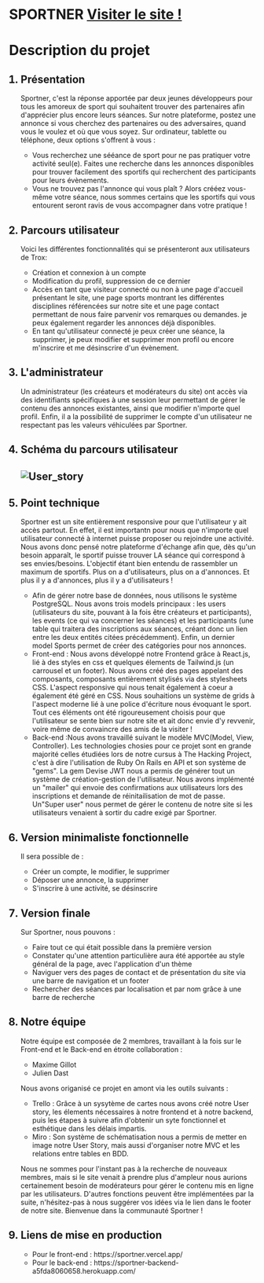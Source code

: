 # SPORTNER <a href="http://sportner.vercel.app/">Visiter le site !</a>

<h1>Description du projet</h1>

<ol>
  <h2><li>Présentation</li></h2>
    <p>Sportner, c'est la réponse apportée par deux jeunes développeurs pour tous les amoreux de sport qui souhaitent trouver des partenaires afin d'apprécier plus encore leurs séances. Sur notre plateforme, postez une annonce si vous cherchez des partenaires ou des adversaires, quand vous le voulez et où que vous soyez. Sur ordinateur, tablette ou téléphone, deux options s'offrent à vous :</p>
    <ul>
    <li>Vous recherchez une sééance de sport pour ne pas pratiquer votre activité seul(e). Faites une recherche dans les annonces disponibles pour trouver facilement des sportifs qui recherchent des participants pour leurs évènements.</li>
    <li>Vous ne trouvez pas l'annonce qui vous plaît ? Alors crééez vous-même votre séance, nous sommes certains que les sportifs qui vous entourent seront ravis de vous accompagner dans votre pratique !</li>
    </ul>
  
  <h2><li>Parcours utilisateur</li></h2>
    <p>Voici les différentes fonctionnalités qui se présenteront aux utilisateurs de Trox:</p>
    <ul>
      <li>Création et connexion à un compte</li>
      <li>Modification du profil, suppression de ce dernier</li>
      <li>Accès en tant que visiteur connecté ou non à une page d'accueil présentant le site, une page sports montrant les différentes disciplines référencées sur notre site et une page contact permettant de nous faire parvenir vos remarques ou demandes. je peux également regarder les annonces déjà disponibles.</li>
      <li>En tant qu'utilisateur connecté je peux créer une séance, la supprimer, je peux modifier et supprimer mon profil ou encore m'inscrire et me désinscrire d'un évènement.</p>
    </ul>

  <h2><li>L'administrateur</li></h2>
    <p>Un administrateur (les créateurs et modérateurs du site) ont accès via des identifiants spécifiques à une session leur permettant de gérer le contenu des annonces existantes, ainsi que modifier n'importe quel profil. Enfin, il a la possibilité de supprimer le compte d'un utilisateur ne respectant pas les valeurs véhiculées par Sportner.</p>
  
  <h2><li>Schéma du parcours utilisateur</li><h2>
    <img src="" alt="User_story"/>
  
  <h2><li>Point technique</li></h2>
    <p>Sportner est un site entièrement responsive pour que l'utilisateur y ait accès partout. En effet, il est importantn pour nous que n'importe quel utilisateur connecté à internet puisse proposer ou rejoindre une activité. Nous avons donc pensé notre plateforme d'échange afin que, dès qu'un besoin apparaît, le sportif puisse trouver LA séance qui correspond à ses envies/besoins. L'objectif étant bien entendu de rassembler un maximum de sportifs. Plus on a d'utilisateurs, plus on a d'annonces. Et plus il y a d'annonces, plus il y a d'utilisateurs !</p>

  <ul>
    <li>Afin de gérer notre base de données, nous utilisons le système PostgreSQL. Nous avons trois models principaux : les users (utilisateurs du site, pouvant à la fois être créateurs et participants), les events (ce qui va concerner les séances) et les participants (une table qui traitera des inscriptions aux séances, créant donc un lien entre les deux entités citées précédemment). Enfin, un  dernier model Sports permet de créer des catégories pour nos annonces.</li>
    <li>Front-end : Nous avons développé notre Frontend grâce à React.js, lié à des styles en css et quelques élements de Tailwind.js (un carrousel et un footer). Nous avons créé des pages appelant des composants, composants entièrement stylisés via des stylesheets CSS. L'aspect responsive qui nous tenait également à coeur a également été géré en CSS. Nous souhaitions un système de grids à l'aspect moderne lié à une police d'écriture nous évoquant le sport. Tout ces éléments ont été rigoureusement choisis pour que l'utilisateur se sente bien sur notre site et ait donc envie d'y revvenir, voire même de convaincre des amis de la visiter !</li>
    <li>Back-end :Nous avons travaillé suivant le modèle MVC(Model, View, Controller). Les technologies chosies pour ce projet sont en grande majorité celles étudiées lors de notre cursus à The Hacking Project, c'est à dire l'utilisation de Ruby On Rails en API et son système de "gems". La gem Devise JWT nous a permis de générer tout un système de création-gestion de l'utilisateur. Nous avons implémenté un "mailer" qui envoie des confirmations aux utilisateurs lors des inscriptions et demande de réinitailisation de mot de passe. Un"Super user" nous permet de gérer le contenu de notre site si les utilisateurs venaient à sortir du cadre exigé par Sportner. </li>
  </ul>

  <h2><li>Version minimaliste fonctionnelle</li></h2>
    <p>Il sera possible de :</p>
      <ul>
        <li>Créer un compte, le modifier, le supprimer</li>
        <li>Déposer une annonce, la supprimer</li>
        <li>S'inscrire à une activité,  se désinscrire</li>
      </ul>
  
  <h2><li>Version finale</li></h2>
    <p>Sur Sportner, nous pouvons :</p>
      <ul>
        <li>Faire tout ce qui était possible dans la première version</li>
        <li>Constater qu'une attention particulière aura été apportée au style général de la page, avec l'application d'un thème</li>
        <li>Naviguer vers des pages de contact et de présentation du site via une barre de navigation et un footer </li>
        <li>Rechercher des séances par localisation et par nom grâce à une barre de recherche</li>
      </ul>

  <h2><li>Notre équipe</li></h2>
    <p>Notre équipe est composée de 2 membres, travaillant à la fois sur le Front-end et le Back-end en étroite collaboration :</p>
      <ul>
        <li>Maxime Gillot</li>
        <li>Julien Dast</li>
      </ul>
      <p>Nous avons origanisé ce projet en amont via les outils suivants :</p>
      <ul>
        <li>Trello : Grâce à un sysytème de cartes nous avons créé notre User story, les élements nécessaires à notre frontend et à notre backend, puis les étapes à suivre afin d'obtenir un syte fonctionnel et esthétique dans les délais impartis.</li>
        <li>Miro : Son système de schématisation nous a permis de metter en image notre User Story, mais aussi d'organiser notre MVC et les relations entre tables en BDD.</li>
      </ul>
    <p>Nous ne sommes pour l'instant pas à la recherche de nouveaux membres, mais si le site venait à prendre plus d'ampleur nous aurions certainement besoin de modérateurs pour gérer le contenu mis en ligne par les utilisateurs. D'autres fonctions peuvent être implémentées par la suite, n'hésitez-pas à nous suggérer vos idées via le lien dans le footer de notre site. Bienvenue dans la communauté Sportner !</p>

  <h2><li>Liens de mise en production</li></h2>
    <ul>
      <li>Pour le front-end : https://sportner.vercel.app/</li>
      <li>Pour le back-end : https://sportner-backend-a5fda8060658.herokuapp.com/</li>
    </ul>
</ol>
  
